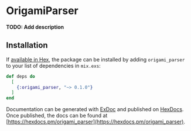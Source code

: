 # OrigamiParser

**TODO: Add description**

## Installation

If [available in Hex](https://hex.pm/docs/publish), the package can be installed
by adding `origami_parser` to your list of dependencies in `mix.exs`:

```elixir
def deps do
  [
    {:origami_parser, "~> 0.1.0"}
  ]
end
```

Documentation can be generated with [ExDoc](https://github.com/elixir-lang/ex_doc)
and published on [HexDocs](https://hexdocs.pm). Once published, the docs can
be found at [https://hexdocs.pm/origami_parser](https://hexdocs.pm/origami_parser).

